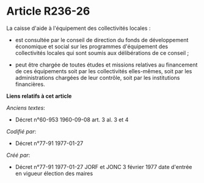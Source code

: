 # Article R236-26

La caisse d'aide à l'équipement des collectivités locales :

- est consultée par le conseil de direction du fonds de développement économique et social sur les programmes d'équipement
des collectivités locales qui sont soumis aux délibérations de ce conseil ; 

- peut être chargée de toutes études et missions relatives au financement de ces équipements soit par les collectivités
elles-mêmes, soit par les administrations chargées de leur contrôle, soit par les institutions financières.

**Liens relatifs à cet article**

_Anciens textes_:

  - Décret n°60-953 1960-09-08 art. 3 al. 3 et 4

_Codifié par_:

  - Décret n°77-91 1977-01-27

_Créé par_:

  - Décret n°77-91 1977-01-27 JORF et JONC 3 février 1977 date d'entrée en vigueur élection des maires
